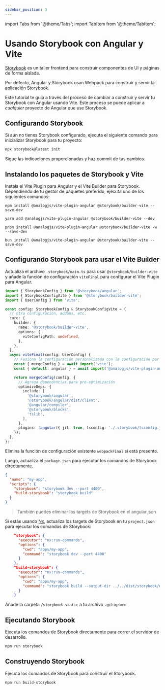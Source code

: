```yaml
---
sidebar_position: 3
---
```


import Tabs from '@theme/Tabs';
import TabItem from '@theme/TabItem';

# Usando Storybook con Angular y Vite

[Storybook](https://storybook.js.org) es un taller frontend para construir componentes de UI y páginas de forma aislada.

Por defecto, Angular y Storybook usan Webpack para construir y servir la aplicación Storybook.

Este tutorial te guía a través del proceso de cambiar a construir y servir tu Storybook con Angular usando Vite. Este proceso se puede aplicar a _cualquier_ proyecto de Angular que use Storybook.

## Configurando Storybook

Si aún no tienes Storybook configurado, ejecuta el siguiente comando para inicializar Storybook para tu proyecto:

```sh
npx storybook@latest init
```

Sigue las indicaciones proporcionadas y haz commit de tus cambios.

## Instalando los paquetes de Storybook y Vite

Instala el Vite Plugin para Angular y el Vite Builder para Storybook. Dependiendo de tu gestor de paquetes preferido, ejecuta uno de los siguientes comandos:

<Tabs groupId="package-manager">
  <TabItem value="npm">

```shell
npm install @analogjs/vite-plugin-angular @storybook/builder-vite --save-dev
```

  </TabItem>

  <TabItem label="yarn" value="yarn">

```shell
yarn add @analogjs/vite-plugin-angular @storybook/builder-vite --dev
```

  </TabItem>

  <TabItem value="pnpm">

```shell
pnpm install @analogjs/vite-plugin-angular @storybook/builder-vite -w --save-dev
```

  </TabItem>

  <TabItem value="bun">

```shell
bun install @analogjs/vite-plugin-angular @storybook/builder-vite --save-dev
```

  </TabItem>  
</Tabs>

## Configurando Storybook para usar el Vite Builder

Actualiza el archivo `.storybook/main.ts` para usar `@storybook/builder-vite` y añade la función de configuración `viteFinal` para configurar el Vite Plugin para Angular.

```ts
import { StorybookConfig } from '@storybook/angular';
import { StorybookConfigVite } from '@storybook/builder-vite';
import { UserConfig } from 'vite';

const config: StorybookConfig & StorybookConfigVite = {
  // otra configuración, addons, etc.
  core: {
    builder: {
      name: '@storybook/builder-vite',
      options: {
        viteConfigPath: undefined,
      },
    },
  },
  async viteFinal(config: UserConfig) {
    // Fusiona la configuración personalizada con la configuración por defecto
    const { mergeConfig } = await import('vite');
    const { default: angular } = await import('@analogjs/vite-plugin-angular');

    return mergeConfig(config, {
      // Agrega dependencias para pre-optimización
      optimizeDeps: {
        include: [
          '@storybook/angular',
          '@storybook/angular/dist/client',
          '@angular/compiler',
          '@storybook/blocks',
          'tslib',
        ],
      },
      plugins: [angular({ jit: true, tsconfig: './.storybook/tsconfig.json' })],
    });
  },
};
```

Elimina la función de configuración existente `webpackFinal` si está presente.

Luego, actualiza el `package.json` para ejecutar los comandos de Storybook directamente.

```json
{
  "name": "my-app",
  "scripts": {
    "storybook": "storybook dev --port 4400",
    "build-storybook": "storybook build"
  }
}
```

> También puedes eliminar los targets de Storybook en el angular.json

Si estás usando [Nx](https://nx.dev), actualiza los targets de Storybook en tu `project.json` para ejecutar los comandos de Storybook:

```json
    "storybook": {
      "executor": "nx:run-commands",
      "options": {
        "cwd": "apps/my-app",
        "command": "storybook dev --port 4400"
      }
    },
    "build-storybook": {
      "executor": "nx:run-commands",
      "options": {
        "cwd": "apps/my-app",
        "command": "storybook build --output-dir ../../dist/storybook/my-app"
      }
    }
```

Añade la carpeta `/storybook-static` a tu archivo `.gitignore`.

## Ejecutando Storybook

Ejecuta los comandos de Storybook directamente para correr el servidor de desarrollo.

```sh
npm run storybook
```

## Construyendo Storybook

Ejecuta los comandos de Storybook para construir el Storybook.

```sh
npm run build-storybook
```
